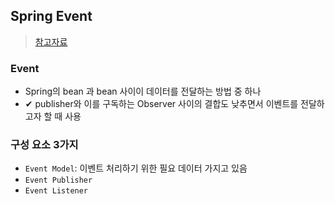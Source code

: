 ## Spring Event
> [참고자료](https://gudwnsgur.tistory.com/19)

### Event
- Spring의 bean 과 bean 사이이 데이터를 전달하는 방법 중 하나
- ✔ publisher와 이를 구독하는 Observer 사이의 결합도 낮추면서 이벤트를 전달하고자 할 때 사용
### 구성 요소 3가지
- `Event Model`: 이벤트 처리하기 위한 필요 데이터 가지고 있음
- `Event Publisher`
- `Event Listener`
